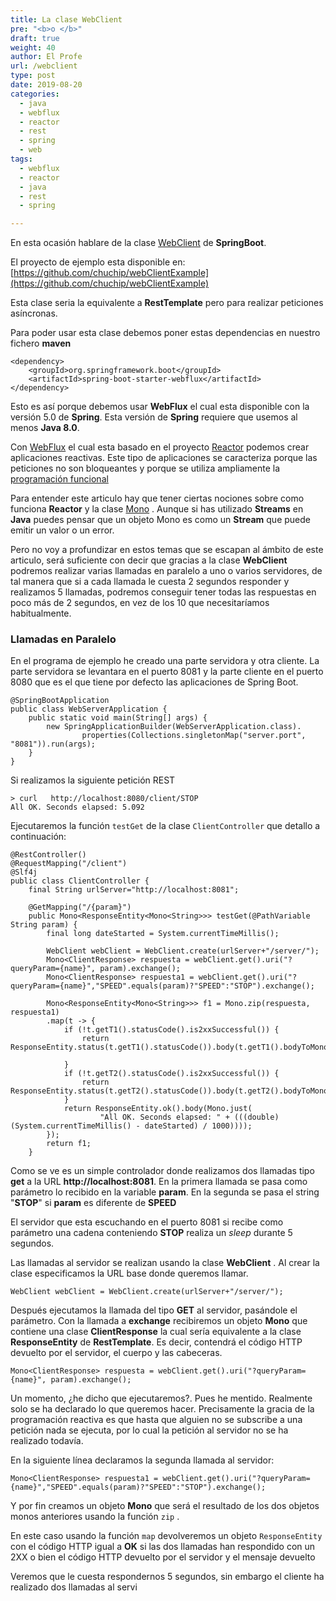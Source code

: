 ```yaml
---
title: La clase WebClient
pre: "<b>o </b>"
draft: true
weight: 40
author: El Profe
url: /webclient
type: post
date: 2019-08-20
categories:
  - java
  - webflux
  - reactor
  - rest
  - spring
  - web
tags:  
  - webflux
  - reactor
  - java
  - rest
  - spring

---
```


En esta ocasión hablare de la clase  [WebClient](https://docs.spring.io/spring/docs/current/javadoc-api/org/springframework/web/reactive/function/client/WebClient.html) de **SpringBoot**.

El proyecto de ejemplo esta disponible en: [https://github.com/chuchip/webClientExample](https://github.com/chuchip/webClientExample)

Esta clase seria la equivalente a **RestTemplate** pero para realizar peticiones asíncronas.

Para poder usar esta clase debemos poner estas dependencias en nuestro fichero **maven**

```
<dependency>
    <groupId>org.springframework.boot</groupId>
    <artifactId>spring-boot-starter-webflux</artifactId>
</dependency>
```

Esto es así porque debemos usar **WebFlux**  el cual esta disponible con la versión 5.0 de **Spring**. Esta versión de **Spring** requiere que usemos al menos **Java 8.0**.

Con [WebFlux](https://docs.spring.io/spring-framework/docs/5.0.0.BUILD-SNAPSHOT/spring-framework-reference/html/web-reactive.html) el cual esta basado en el proyecto [Reactor](https://projectreactor.io/) podemos crear aplicaciones reactivas. Este tipo de aplicaciones se caracteriza porque las peticiones no son bloqueantes y porque se utiliza ampliamente la [programación funcional](https://es.wikipedia.org/wiki/Programaci%C3%B3n_funcional)

Para entender este articulo hay que tener ciertas nociones sobre como funciona **Reactor** y la clase [Mono](https://projectreactor.io/docs/core/release/api/reactor/core/publisher/Mono.html) . Aunque si has utilizado **Streams**  en **Java** puedes pensar que un objeto Mono es como un **Stream** que puede emitir un valor o un error.

Pero no voy a profundizar en estos temas que se escapan al ámbito de este articulo, será suficiente con decir que gracias a la clase **WebClient** podremos realizar varias llamadas en paralelo a uno o varios servidores, de tal manera que si a cada llamada le cuesta 2 segundos responder  y realizamos 5 llamadas, podremos conseguir tener todas las respuestas en poco más de 2 segundos, en vez de los 10 que necesitaríamos habitualmente.

### Llamadas en Paralelo

En el programa de ejemplo he creado una parte servidora y otra cliente. La parte servidora se levantara en el puerto 8081 y la parte cliente en el puerto 8080 que es el que tiene por defecto las aplicaciones de Spring Boot.

```
@SpringBootApplication
public class WebServerApplication {
	public static void main(String[] args) {
		new SpringApplicationBuilder(WebServerApplication.class).
				properties(Collections.singletonMap("server.port", "8081")).run(args);
	}
}
```

Si realizamos la siguiente petición REST

```
> curl   http://localhost:8080/client/STOP
All OK. Seconds elapsed: 5.092
```

Ejecutaremos la función `testGet` de la clase `ClientController` que detallo a continuación:

```
@RestController()
@RequestMapping("/client")
@Slf4j
public class ClientController {
	final String urlServer="http://localhost:8081";
	
	@GetMapping("/{param}")
	public Mono<ResponseEntity<Mono<String>>> testGet(@PathVariable String param) {
		final long dateStarted = System.currentTimeMillis();

		WebClient webClient = WebClient.create(urlServer+"/server/");
		Mono<ClientResponse> respuesta = webClient.get().uri("?queryParam={name}", param).exchange();
		Mono<ClientResponse> respuesta1 = webClient.get().uri("?queryParam={name}","SPEED".equals(param)?"SPEED":"STOP").exchange();
		
		Mono<ResponseEntity<Mono<String>>> f1 = Mono.zip(respuesta, respuesta1)
		.map(t -> {
			if (!t.getT1().statusCode().is2xxSuccessful()) {
				return ResponseEntity.status(t.getT1().statusCode()).body(t.getT1().bodyToMono(String.class));

			}
			if (!t.getT2().statusCode().is2xxSuccessful()) {
				return ResponseEntity.status(t.getT2().statusCode()).body(t.getT2().bodyToMono(String.class));
			}
			return ResponseEntity.ok().body(Mono.just(
					"All OK. Seconds elapsed: " + (((double) (System.currentTimeMillis() - dateStarted) / 1000))));
		});
		return f1;
	}
```

Como se ve es un simple controlador  donde realizamos dos llamadas tipo **get** a la URL **http://localhost:8081**. En la primera llamada se pasa como parámetro lo recibido en la variable **param**. En la segunda se pasa el string "**STOP**" si **param** es diferente de **SPEED** 

El servidor que esta escuchando en el puerto 8081 si recibe como parámetro una cadena conteniendo **STOP** realiza un *sleep* durante 5 segundos.

Las llamadas al servidor se realizan usando la clase **WebClient** . Al crear la clase especificamos la URL base donde queremos llamar.

```
WebClient webClient = WebClient.create(urlServer+"/server/");
```

Después ejecutamos la llamada del tipo **GET** al servidor, pasándole el parámetro. Con la llamada a **exchange** recibiremos un objeto **Mono** que contiene una clase **ClientResponse** la cual sería equivalente a la clase **ResponseEntity** de  **RestTemplate**. Es decir, contendrá el código HTTP devuelto por el servidor, el cuerpo y las cabeceras.

```
Mono<ClientResponse> respuesta = webClient.get().uri("?queryParam={name}", param).exchange();
```

Un momento, ¿he dicho que ejecutaremos?. Pues he mentido. Realmente solo se ha  declarado lo que queremos hacer. Precisamente la gracia de la programación reactiva es que hasta que alguien no se subscribe a una petición nada se ejecuta, por lo cual la petición al servidor no se ha realizado todavía.

En la siguiente línea declaramos la segunda llamada al servidor:

```
Mono<ClientResponse> respuesta1 = webClient.get().uri("?queryParam={name}","SPEED".equals(param)?"SPEED":"STOP").exchange();
```

Y por fin creamos un objeto **Mono**  que será el resultado de los dos objetos monos anteriores usando la función `zip` .

En este caso usando la función `map` devolveremos un objeto `ResponseEntity` con el código HTTP igual a **OK** si las dos llamadas han respondido con un 2XX o bien el código HTTP devuelto por el servidor y el mensaje devuelto 







Veremos que le cuesta respondernos 5 segundos, sin embargo el cliente ha realizado dos llamadas al servi










